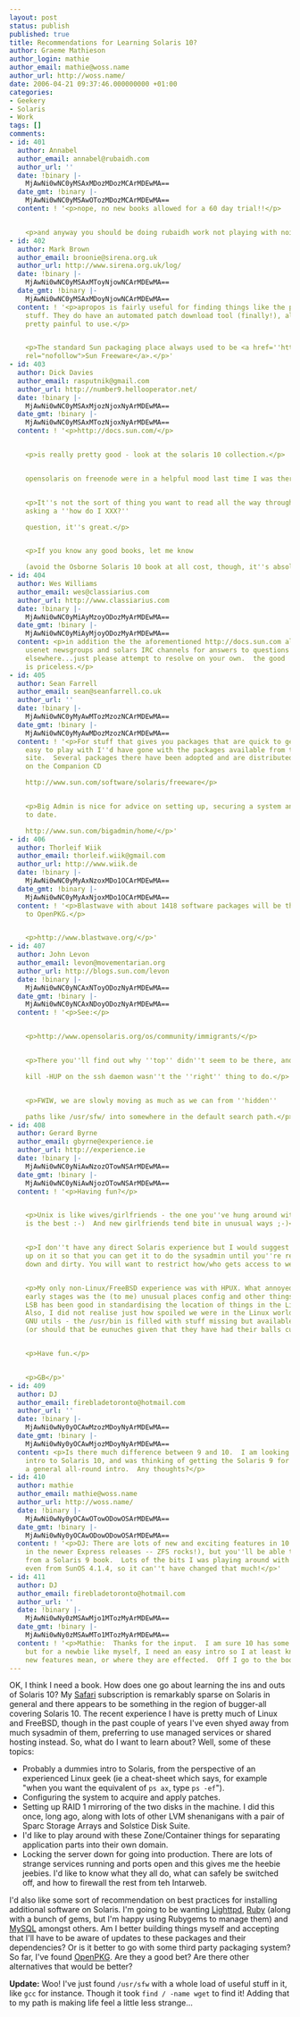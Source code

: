```yaml
---
layout: post
status: publish
published: true
title: Recommendations for Learning Solaris 10?
author: Graeme Mathieson
author_login: mathie
author_email: mathie@woss.name
author_url: http://woss.name/
date: 2006-04-21 09:37:46.000000000 +01:00
categories:
- Geekery
- Solaris
- Work
tags: []
comments:
- id: 401
  author: Annabel
  author_email: annabel@rubaidh.com
  author_url: ''
  date: !binary |-
    MjAwNi0wNC0yMSAxMDozMDozMCArMDEwMA==
  date_gmt: !binary |-
    MjAwNi0wNC0yMSAwOTozMDozMCArMDEwMA==
  content: ! '<p>nope, no new books allowed for a 60 day trial!!</p>


    <p>and anyway you should be doing rubaidh work not playing with noisy boxes!!!</p>'
- id: 402
  author: Mark Brown
  author_email: broonie@sirena.org.uk
  author_url: http://www.sirena.org.uk/log/
  date: !binary |-
    MjAwNi0wNC0yMSAxMToyNjowNCArMDEwMA==
  date_gmt: !binary |-
    MjAwNi0wNC0yMSAxMDoyNjowNCArMDEwMA==
  content: ! '<p>apropos is fairly useful for finding things like the patch management
    stuff. They do have an automated patch download tool (finally!), although it was
    pretty painful to use.</p>


    <p>The standard Sun packaging place always used to be <a href=''http://www.sunfreeware.com/''
    rel="nofollow">Sun Freeware</a>.</p>'
- id: 403
  author: Dick Davies
  author_email: rasputnik@gmail.com
  author_url: http://number9.hellooperator.net/
  date: !binary |-
    MjAwNi0wNC0yMSAxMjozNjoxNyArMDEwMA==
  date_gmt: !binary |-
    MjAwNi0wNC0yMSAxMTozNjoxNyArMDEwMA==
  content: ! '<p>http://docs.sun.com/</p>


    <p>is really pretty good - look at the solaris 10 collection.</p>


    opensolaris on freenode were in a helpful mood last time I was there too :)


    <p>It''s not the sort of thing you want to read all the way through, but if you''re
    asking a ''how do I XXX?''

    question, it''s great.</p>


    <p>If you know any good books, let me know

    (avoid the Osborne Solaris 10 book at all cost, though, it''s absolutely awful).</p>'
- id: 404
  author: Wes Williams
  author_email: wes@classiarius.com
  author_url: http://www.classiarius.com
  date: !binary |-
    MjAwNi0wNC0yMiAyMzoyODozMyArMDEwMA==
  date_gmt: !binary |-
    MjAwNi0wNC0yMiAyMjoyODozMyArMDEwMA==
  content: <p>in addition the the aforementioned http://docs.sun.com also use the
    usenet newsgroups and solars IRC channels for answers to questions you can't find
    elsewhere...just please attempt to resolve on your own.  the good 'ole "man" command
    is priceless.</p>
- id: 405
  author: Sean Farrell
  author_email: sean@seanfarrell.co.uk
  author_url: ''
  date: !binary |-
    MjAwNi0wNC0yMyAwMTozMzozNCArMDEwMA==
  date_gmt: !binary |-
    MjAwNi0wNC0yMyAwMDozMzozNCArMDEwMA==
  content: ! '<p>For stuff that gives you packages that are quick to get working and
    easy to play with I''d have gone with the packages available from the SunFreeware
    site.  Several packages there have been adopted and are distributed with Solaris
    on the Companion CD

    http://www.sun.com/software/solaris/freeware</p>


    <p>Big Admin is nice for advice on setting up, securing a system and keeping up
    to date.

    http://www.sun.com/bigadmin/home/</p>'
- id: 406
  author: Thorleif Wiik
  author_email: thorleif.wiik@gmail.com
  author_url: http://www.wiik.de
  date: !binary |-
    MjAwNi0wNC0yMyAxNzoxMDo1OCArMDEwMA==
  date_gmt: !binary |-
    MjAwNi0wNC0yMyAxNjoxMDo1OCArMDEwMA==
  content: ! '<p>Blastwave with about 1418 software packages will be the better alternative
    to OpenPKG.</p>


    <p>http://www.blastwave.org/</p>'
- id: 407
  author: John Levon
  author_email: levon@movementarian.org
  author_url: http://blogs.sun.com/levon
  date: !binary |-
    MjAwNi0wNC0yNCAxNToyODozNyArMDEwMA==
  date_gmt: !binary |-
    MjAwNi0wNC0yNCAxNDoyODozNyArMDEwMA==
  content: ! '<p>See:</p>


    <p>http://www.opensolaris.org/os/community/immigrants/</p>


    <p>There you''ll find out why ''top'' didn''t seem to be there, and why

    kill -HUP on the ssh daemon wasn''t the ''right'' thing to do.</p>


    <p>FWIW, we are slowly moving as much as we can from ''hidden''

    paths like /usr/sfw/ into somewhere in the default search path.</p>'
- id: 408
  author: Gerard Byrne
  author_email: gbyrne@experience.ie
  author_url: http://experience.ie
  date: !binary |-
    MjAwNi0wNC0yNiAwNzozOTowNSArMDEwMA==
  date_gmt: !binary |-
    MjAwNi0wNC0yNiAwNjozOTowNSArMDEwMA==
  content: ! '<p>Having fun?</p>


    <p>Unix is like wives/girlfriends - the one you''ve hung around with the longest
    is the best :-)  And new girlfriends tend bite in unusual ways ;-)</p>


    <p>I don''t have any direct Solaris experience but I would suggest slapping webmin
    up on it so that you can get it to do the sysadmin until you''re ready to get
    down and dirty. You will want to restrict how/who gets access to webmin though.</p>


    <p>My only non-Linux/FreeBSD experience was with HPUX. What annoyed me in the
    early stages was the (to me) unusual places config and other things were located.
    LSB has been good in standardising the location of things in the Linux world.
    Also, I did not realise just how spoiled we were in the Linux world with all the
    GNU utils - the /usr/bin is filled with stuff missing but available on other unixes
    (or should that be eunuches given that they have had their balls cut off!).</p>


    <p>Have fun.</p>


    <p>GB</p>'
- id: 409
  author: DJ
  author_email: firebladetoronto@hotmail.com
  author_url: ''
  date: !binary |-
    MjAwNi0wNy0yOCAwMzozMDoyNyArMDEwMA==
  date_gmt: !binary |-
    MjAwNi0wNy0yOCAwMjozMDoyNyArMDEwMA==
  content: <p>Is there much difference between 9 and 10.  I am looking for a beginners
    intro to Solaris 10, and was thinking of getting the Solaris 9 for dummies as
    a general all-round intro.  Any thoughts?</p>
- id: 410
  author: mathie
  author_email: mathie@woss.name
  author_url: http://woss.name/
  date: !binary |-
    MjAwNi0wNy0yOCAwOTowODowOSArMDEwMA==
  date_gmt: !binary |-
    MjAwNi0wNy0yOCAwODowODowOSArMDEwMA==
  content: ! '<p>DJ: There are lots of new and exciting features in 10 (and even more
    in the newer Express releases -- ZFS rocks!), but you''ll be able to get the basics
    from a Solaris 9 book.  Lots of the bits I was playing around with seemed familiar
    even from SunOS 4.1.4, so it can''t have changed that much!</p>'
- id: 411
  author: DJ
  author_email: firebladetoronto@hotmail.com
  author_url: ''
  date: !binary |-
    MjAwNi0wNy0zMSAwMjo1MTozMyArMDEwMA==
  date_gmt: !binary |-
    MjAwNi0wNy0zMSAwMTo1MTozMyArMDEwMA==
  content: ! '<p>Mathie:  Thanks for the input.  I am sure 10 has some cool new stuff,
    but for a newbie like myself, I need an easy intro so I at least know what the
    new features mean, or where they are effected.  Off I go to the book store...thanks!!</p>'
---
```

OK, I think I need a book.  How does one go about learning the ins and outs of Solaris 10?  My [Safari](http://safari.oreilly.com/) subscription is remarkably sparse on Solaris in general and there appears to be something in the region of bugger-all covering Solaris 10.  The recent experience I have is pretty much of Linux and FreeBSD, though in the past couple of years I've even shyed away from much sysadmin of them, preferring to use managed services or shared hosting instead.  So, what do I want to learn about?  Well, some of these topics:

* Probably a dummies intro to Solaris, from the perspective of an experienced Linux geek (ie a cheat-sheet which says, for example "when you want the equivalent of `ps ax`, type `ps -ef`").
* Configuring the system to acquire and apply patches.
* Setting up RAID 1 mirroring of the two disks in the machine.  I did this once, long ago, along with lots of other LVM shenanigans with a pair of Sparc Storage Arrays and Solstice Disk Suite.
* I'd like to play around with these Zone/Container things for separating application parts into their own domain.
* Locking the server down for going into production.  There are lots of strange services running and ports open and this gives me the heebie jeebies.  I'd like to know what they all do, what can safely be switched off, and how to firewall the rest from teh Intarweb.

I'd also like some sort of recommendation on best practices for installing additional software on Solaris.  I'm going to be wanting [Lighttpd](http://www.lighttpd.net/), [Ruby](http://www.ruby-lang.org/) (along with a bunch of gems, but I'm happy using Rubygems to manage them) and [MySQL](http://www.mysql.com/) amongst others.  Am I better building things myself and accepting that I'll have to be aware of updates to these packages and their dependencies?  Or is it better to go with some third party packaging system?  So far, I've found [OpenPKG](http://www.openpkg.org/).  Are they a good bet?  Are there other alternatives that would be better?

**Update:** Woo!  I've just found `/usr/sfw` with a whole load of useful stuff in it, like `gcc` for instance.  Though it took `find / -name wget` to find it!  Adding that to my path is making life feel a little less strange...
